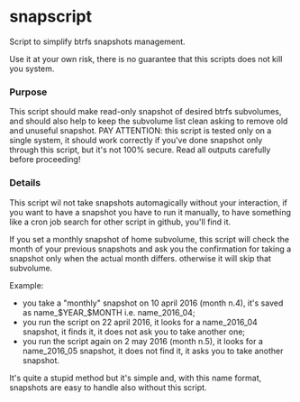 # snapscript

Script to simplify btrfs snapshots management.

Use it at your own risk, there is no guarantee that this scripts does not kill you system.

### Purpose

This script should make read-only snapshot of desired btrfs subvolumes, and should also help to keep the subvolume list clean asking to remove old and unuseful snapshot.
PAY ATTENTION: this script is tested only on a single system, it should work correctly if you've done snapshot only through this script, but it's not 100% secure.
Read all outputs carefully before proceeding!

### Details

This script wil not take snapshots automagically without your interaction, if you want to have a snapshot you have to run it manually, to have something like a cron job search for other script in github, you'll find it.

If you set a monthly snapshot of home subvolume, this script will check the month of your previous snapshots and ask you the confirmation for taking a snapshot only when the actual month differs. otherwise it will skip that subvolume.

Example:
 - you take a "monthly" snapshot on 10 april 2016 (month n.4), it's saved as name_$YEAR_$MONTH i.e. name_2016_04;
 - you run the script on 22 april 2016, it looks for a name_2016_04 snapshot, it finds it, it does not ask you to take another one;
 - you run the script again on 2 may 2016 (month n.5), it looks for a name_2016_05 snapshot, it does not find it, it asks you to take another snapshot.

It's quite a stupid method but it's simple and, with this name format, snapshots are easy to handle also without this script.
